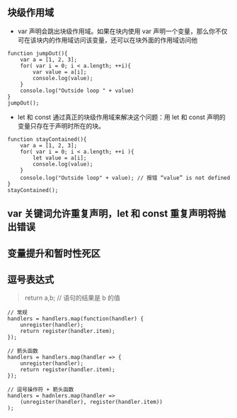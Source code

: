 ## 块级作用域
+ var 声明会跳出块级作用域。如果在块内使用 var 声明一个变量，那么你不仅可在该块内的作用域访问该变量，还可以在块外面的作用域访问他
```
function jumpOut(){
    var a = [1, 2, 3];
    for( var i = 0; i < a.length; ++i){
        var value = a[i];
        console.log(value);
    }
    console.log("Outside loop " + value)
}
jumpOut();
```

+ let 和 const 通过真正的块级作用域来解决这个问题：用 let 和 const 声明的变量只存在于声明时所在的块。
```
function stayContained(){
    var a = [1, 2, 3];
    for( var i = 0; i < a.length; ++i ){
        let value = a[i];
        console.log(value);
    }
    console.log("Outside loop" + value); // 报错 “value” is not defined
}
stayContained();
```
## var 关键词允许重复声明，let 和 const 重复声明将抛出错误
## 变量提升和暂时性死区      

## 逗号表达式
> return a,b; // 语句的结果是 b 的值
```
// 常规
handlers = handlers.map(function(handler) {
    unregister(handler);
    return register(handler.item);
});

// 箭头函数
handlers = handlers.map(handler => {
    unregister(handler);
    return register(handler.item);
});

// 逗号操作符 + 箭头函数
handlers = hadnlers.map(handler =>
    (unregister(handler), register(handler.item))
);
```